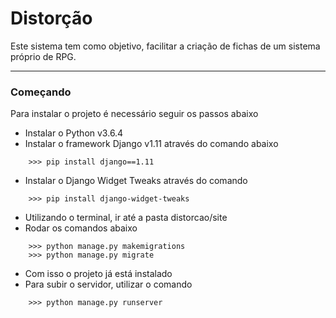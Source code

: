 # Distorção

Este sistema tem como objetivo, facilitar a criação de fichas de um sistema próprio de RPG.

---
### Começando

Para instalar o projeto é necessário seguir os passos abaixo


- Instalar o Python v3.6.4
- Instalar o framework Django v1.11 através do comando abaixo
```
    >>> pip install django==1.11
```
- Instalar o Django Widget Tweaks através do comando
```
    >>> pip install django-widget-tweaks
```
- Utilizando o terminal, ir até a pasta distorcao/site
- Rodar os comandos abaixo

```
    >>> python manage.py makemigrations
    >>> python manage.py migrate
```
- Com isso o projeto já está instalado
- Para subir o servidor, utilizar o comando

```
    >>> python manage.py runserver
```